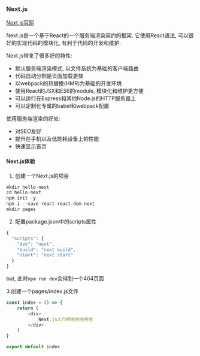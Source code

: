 ### Next.js

[Next.js官网](https://www.nextjs.cn/)

Next.js是一个基于React的一个服务端渲染简约的框架. 它使用React语法, 可以很好的实现代码的模块化, 有利于代码的开发和维护.

Next.js带来了很多好的特性: 
+ 默认服务端渲染模式, 以文件系统为基础的客户端路由
+ 代码自动分割是页面加载更快
+ 以webpack的热替换(HMR)为基础的开发环境
+ 使用React的JSX和ES6的module, 模块化和维护更方便
+ 可以运行在Express和其他Node.js的HTTP服务器上
+ 可以定制化专属的babel和webpack配置

使用服务端渲染的好处: 
+ 对SEO友好
+ 提升在手机以及低能耗设备上的性能
+ 快速显示首页


#### Next.js体验

1. 创建一个Next.js的项目
```js
mkdir hello-next
cd hello-next
npm init -y
npm i --save react react-dom next
mkdir pages
```

2. 配置package.json中的scripts属性
```js
{
  "scripts": {
    "dev": "next",
    "build": "next build",
    "start": "next start"
  }
}
```
but, 此时`npm run dev`会得到一个404页面

3.创建一个pages/index.js文件
```js
const index = () => {
    return (
        <div>
            Next.js入门啊哈哈哈哈哈
        </div>
    )
}

export default index
```












































